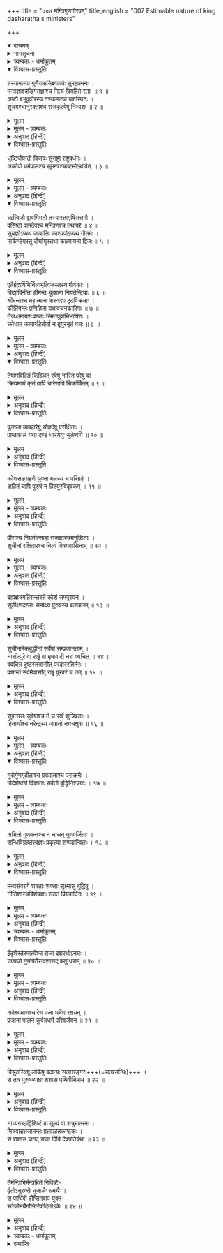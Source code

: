 +++
title = "००७ मन्त्रिगुणगौरवम्"
title_english = "007 Estimable nature of king dasharatha s ministers"

+++
<details open><summary>वाचनम्</summary>
<div caption="श्रीराम-हरिसीताराममूर्ति-घनपाठिभ्यां वचनम्" class="audioEmbed" src="https://archive.org/download/Ramayana-recitation-Sriram-harisItArAmamUrti-Ghanapaati-v2/Kanda_1/Kanda_1_BK-007-Mantriguna_Gouravam.mp3"></div>
</details>

<details><summary>भागसूचना</summary>

7. राजमन्त्रियोंके गुण और नीतिका वर्णन
</details>

<details><summary>त्र्यम्बकः - धर्माकूतम्</summary>

तेषां गुणाः सप्तमे सर्गे -
</details>

<details open><summary>विश्वास-प्रस्तुतिः</summary>

तस्यामात्या गुणैरासन्निक्ष्वाकोः सुमहात्मनः ।  
मन्त्रज्ञाश्चेङ्गितज्ञाश्च नित्यं प्रियहिते रताः ॥ १ ॥  
अष्टौ बभूवुर्वीरस्य तस्यामात्या यशस्विनः ।  
शुचयश्चानुरक्ताश्च राजकृत्येषु नित्यशः ॥ २ ॥
</details>

<details><summary>मूलम्</summary>

तस्यामात्या गुणैरासन्निक्ष्वाकोः सुमहात्मनः ।  
मन्त्रज्ञाश्चेङ्गितज्ञाश्च नित्यं प्रियहिते रताः ॥ १ ॥  
अष्टौ बभूवुर्वीरस्य तस्यामात्या यशस्विनः ।  
शुचयश्चानुरक्ताश्च राजकृत्येषु नित्यशः ॥ २ ॥
</details>

<details><summary>मूलम् - त्र्यम्बकः</summary>

तस्यामात्या गुणैर् आसन्नैक्ष्वाकस्य महात्मनः ।  
मन्त्रज्ञाश् चेङ्गितज्ञाश् च नित्यं प्रिय-हिते रताः ॥

अष्टौ बभूवुर् वीरस्य महामात्या यशस्विनः ।  
शुचयश् चानुरक्ताश् च राज-कृत्येषु नित्यशः ॥
</details>

<details><summary>अनुवाद (हिन्दी)</summary>

इक्ष्वाकुवंशी वीर महामना महाराज दशरथके मन्त्रिजनोचित गुणोंसे सम्पन्न आठ मन्त्री थे, जो मन्त्रके तत्त्वको जाननेवाले और बाहरी चेष्टा देखकर ही मनके भावको समझ लेनेवाले थे । वे सदा ही राजाके प्रिय एवं हितमें लगे रहते थे । इसीलिये उनका यश बहुत फैला हुआ था । वे सभी शुद्ध आचार-विचारसे युक्त थे और राजकीय कार्योंमें निरन्तर संलग्न रहते थे ॥ १-२ ॥
</details>

<details open><summary>विश्वास-प्रस्तुतिः</summary>

धृष्टिर्जयन्तो विजयः सुराष्ट्रो राष्ट्रवर्धनः ।  
अकोपो धर्मपालश्च सुमन्त्रश्चाष्टमोऽर्थवित् ॥ ३ ॥
</details>

<details><summary>मूलम्</summary>

धृष्टिर्जयन्तो विजयः सुराष्ट्रो राष्ट्रवर्धनः ।  
अकोपो धर्मपालश्च सुमन्त्रश्चाष्टमोऽर्थवित् ॥ ३ ॥
</details>

<details><summary>मूलम् - त्र्यम्बकः</summary>

धृष्टिर् जयन्तो विजयः सिद्धार्थो ह्य् अर्थ-साधकः ।  
अशोको मन्त्र-पालश् च सुमन्त्रश् चाष्टमो ऽभवत् ॥
</details>

<details><summary>अनुवाद (हिन्दी)</summary>

उनके नाम इस प्रकार हैं—धृष्टि, जयन्त, विजय, सुराष्ट्र, राष्ट्रवर्धन, अकोप, धर्मपाल और आठवें सुमन्त्र, जो अर्थशास्त्रके ज्ञाता थे ॥ ३ ॥
</details>

<details open><summary>विश्वास-प्रस्तुतिः</summary>

ऋत्विजौ द्वावभिमतौ तस्यास्तामृषिसत्तमौ ।  
वसिष्ठो वामदेवश्च मन्त्रिणश्च तथापरे ॥ ४ ॥  
सुयज्ञोऽप्यथ जाबालिः काश्यपोऽप्यथ गौतमः ।  
मार्कण्डेयस्तु दीर्घायुस्तथा कात्यायनो द्विजः ॥ ५ ॥
</details>

<details><summary>मूलम्</summary>

ऋत्विजौ द्वावभिमतौ तस्यास्तामृषिसत्तमौ ।  
वसिष्ठो वामदेवश्च मन्त्रिणश्च तथापरे ॥ ४ ॥  
सुयज्ञोऽप्यथ जाबालिः काश्यपोऽप्यथ गौतमः ।  
मार्कण्डेयस्तु दीर्घायुस्तथा कात्यायनो द्विजः ॥ ५ ॥
</details>

<details><summary>अनुवाद (हिन्दी)</summary>

ऋषियोंमें श्रेष्ठतम वसिष्ठ और वामदेव—ये दो महर्षि राजाके माननीय ऋत्विज् (पुरोहित) थे । इनके सिवा सुयज्ञ, जाबालि, काश्यप, गौतम, दीर्घायु मार्कण्डेय और विप्रवर कात्यायन भी महाराजके मन्त्री थे ॥ ४-५ ॥
</details>

<details open><summary>विश्वास-प्रस्तुतिः</summary>

एतैर्ब्रह्मर्षिभिर्नित्यमृत्विजस्तस्य पौर्वकाः ।  
विद्याविनीता ह्रीमन्तः कुशला नियतेन्द्रियाः ॥ ६ ॥  
श्रीमन्तश्च महात्मानः शस्त्रज्ञा दृढविक्रमाः ।  
कीर्तिमन्तः प्रणिहिता यथावचनकारिणः ॥ ७ ॥  
तेजःक्षमायशःप्राप्ताः स्मितपूर्वाभिभाषिणः ।  
क्रोधात् कामार्थहेतोर्वा न ब्रूयुरनृतं वचः ॥ ८ ॥
</details>

<details><summary>मूलम्</summary>

एतैर्ब्रह्मर्षिभिर्नित्यमृत्विजस्तस्य पौर्वकाः ।  
विद्याविनीता ह्रीमन्तः कुशला नियतेन्द्रियाः ॥ ६ ॥  
श्रीमन्तश्च महात्मानः शस्त्रज्ञा दृढविक्रमाः ।  
कीर्तिमन्तः प्रणिहिता यथावचनकारिणः ॥ ७ ॥  
तेजःक्षमायशःप्राप्ताः स्मितपूर्वाभिभाषिणः ।  
क्रोधात् कामार्थहेतोर्वा न ब्रूयुरनृतं वचः ॥ ८ ॥
</details>

<details><summary>मूलम् - त्र्यम्बकः</summary>

विद्या-विनीता ह्रीमन्तः कुशला नियतेन्द्रियाः ।  
परस्परानुरक्ताश् च नीति-मन्तो बहु-श्रुताः ॥
</details>

<details><summary>अनुवाद (हिन्दी)</summary>

इन ब्रह्मर्षियोंके साथ राजाके पूर्वपरम्परागत ऋत्विज् भी सदा मन्त्रीका कार्य करते थे । वे सब-के-सब विद्वान् होनेके कारण विनयशील, सलज्ज, कार्यकुशल, जितेन्द्रिय, श्रीसम्पन्न, महात्मा, शस्त्रविद्याके ज्ञाता, सुदृढ़ पराक्रमी, यशस्वी, समस्त राजकार्योंमें सावधान, राजाकी आज्ञाके अनुसार कार्य करनेवाले, तेजस्वी, क्षमाशील, कीर्तिमान् तथा मुसकराकर बात करनेवाले थे । वे कभी काम, क्रोध या स्वार्थके वशीभूत होकर झूठ नहीं बोलते थे ॥ ६—८ ॥
</details>

<details open><summary>विश्वास-प्रस्तुतिः</summary>

तेषामविदितं किञ्चित् स्वेषु नास्ति परेषु वा ।  
क्रियमाणं कृतं वापि चारेणापि चिकीर्षितम् ॥ ९ ॥
</details>

<details><summary>मूलम्</summary>

तेषामविदितं किञ्चित् स्वेषु नास्ति परेषु वा ।  
क्रियमाणं कृतं वापि चारेणापि चिकीर्षितम् ॥ ९ ॥
</details>

<details><summary>अनुवाद (हिन्दी)</summary>

अपने या शत्रुपक्षके राजाओंकी कोई भी बात उनसे छिपी नहीं रहती थी । दूसरे राजा क्या करते हैं, क्या कर चुके हैं और क्या करना चाहते हैं—ये सभी बातें गुप्तचरोंद्वारा उन्हें मालूम रहती थीं ॥ ९ ॥
</details>

<details open><summary>विश्वास-प्रस्तुतिः</summary>

कुशला व्यवहारेषु सौहृदेषु परीक्षिताः ।  
प्राप्तकालं यथा दण्डं धारयेयुः सुतेष्वपि ॥ १० ॥
</details>

<details><summary>मूलम्</summary>

कुशला व्यवहारेषु सौहृदेषु परीक्षिताः ।  
प्राप्तकालं यथा दण्डं धारयेयुः सुतेष्वपि ॥ १० ॥
</details>

<details><summary>अनुवाद (हिन्दी)</summary>

वे सभी व्यवहारकुशल थे । उनके सौहार्दकी अनेक अवसरोंपर परीक्षा ली जा चुकी थी । वे मौका पड़नेपर अपने पुत्रको भी उचित दण्ड देनेमें भी नहीं हिचकते थे ॥ १० ॥
</details>

<details open><summary>विश्वास-प्रस्तुतिः</summary>

कोशसङ्ग्रहणे युक्ता बलस्य च परिग्रहे ।  
अहितं चापि पुरुषं न हिंस्युरविदूषकम् ॥ ११ ॥
</details>

<details><summary>मूलम्</summary>

कोशसङ्ग्रहणे युक्ता बलस्य च परिग्रहे ।  
अहितं चापि पुरुषं न हिंस्युरविदूषकम् ॥ ११ ॥
</details>

<details><summary>मूलम् - त्र्यम्बकः</summary>

कोश-संग्रहणे युक्ता बलस्य च परिग्रहे ।  
अहितं चापि पुरुषं न विहिंस्युर् अदूषकम् ॥
</details>

<details><summary>अनुवाद (हिन्दी)</summary>

कोषके संचय तथा चतुरंगिणी सेनाके संग्रहमें सदा लगे रहते थे । शत्रुने भी यदि अपराध न किया हो तो वे उसकी हिंसा नहीं करते थे ॥ ११ ॥
</details>

<details open><summary>विश्वास-प्रस्तुतिः</summary>

वीराश्च नियतोत्साहा राजशास्त्रमनुष्ठिताः ।  
शुचीनां रक्षितारश्च नित्यं विषयवासिनाम् ॥ १२ ॥
</details>

<details><summary>मूलम्</summary>

वीराश्च नियतोत्साहा राजशास्त्रमनुष्ठिताः ।  
शुचीनां रक्षितारश्च नित्यं विषयवासिनाम् ॥ १२ ॥
</details>

<details><summary>मूलम् - त्र्यम्बकः</summary>

वीराश् च नियतोत्साहा राज-शास्त्रम् अनुव्रताः ।  
शुचीनां रक्षितारश् च नित्यं विषय-वासिनाम् ॥
</details>

<details><summary>अनुवाद (हिन्दी)</summary>

उन सबमें सदा शौर्य एवं उत्साह भरा रहता था । वे राजनीतिके अनुसार कार्य करते तथा अपने राज्यके भीतर रहनेवाले सत्पुरुषोंकी सदा रक्षा करते थे ॥ १२ ॥
</details>

<details open><summary>विश्वास-प्रस्तुतिः</summary>

ब्रह्मक्षत्रमहिंसन्तस्ते कोशं समपूरयन् ।  
सुतीक्ष्णदण्डाः सम्प्रेक्ष्य पुरुषस्य बलाबलम् ॥ १३ ॥
</details>

<details><summary>मूलम्</summary>

ब्रह्मक्षत्रमहिंसन्तस्ते कोशं समपूरयन् ।  
सुतीक्ष्णदण्डाः सम्प्रेक्ष्य पुरुषस्य बलाबलम् ॥ १३ ॥
</details>

<details><summary>अनुवाद (हिन्दी)</summary>

ब्राह्मणों और क्षत्रियोंको कष्ट न पहुँचाकर न्यायोचित धनसे राजाका खजाना भरते थे । वे अपराधी पुरुषके बलाबलको देखकर उसके प्रति तीक्ष्ण अथवा मृदु दण्डका प्रयोग करते थे ॥ १३ ॥
</details>

<details open><summary>विश्वास-प्रस्तुतिः</summary>

शुचीनामेकबुद्धीनां सर्वेषां सम्प्रजानताम् ।  
नासीत्पुरे वा राष्ट्रे वा मृषावादी नरः क्वचित् ॥ १४ ॥  
क्वचिन्न दुष्टस्तत्रासीत् परदाररतिर्नरः ।  
प्रशान्तं सर्वमेवासीद् राष्ट्रं पुरवरं च तत् ॥ १५ ॥
</details>

<details><summary>मूलम्</summary>

शुचीनामेकबुद्धीनां सर्वेषां सम्प्रजानताम् ।  
नासीत्पुरे वा राष्ट्रे वा मृषावादी नरः क्वचित् ॥ १४ ॥  
क्वचिन्न दुष्टस्तत्रासीत् परदाररतिर्नरः ।  
प्रशान्तं सर्वमेवासीद् राष्ट्रं पुरवरं च तत् ॥ १५ ॥
</details>

<details><summary>अनुवाद (हिन्दी)</summary>

उन सबके भाव शुद्ध और विचार एक थे । उनकी जानकारीमें अयोध्यापुरी अथवा कोसलराज्यके भीतर कहीं एक भी मनुष्य ऐसा नहीं था, जो मिथ्यावादी, दुष्ट और परस्त्रीलम्पट हो । सम्पूर्ण राष्ट्र और नगरमें पूर्ण शान्ति छायी रहती थी ॥ १४-१५ ॥
</details>

<details open><summary>विश्वास-प्रस्तुतिः</summary>

सुवाससः सुवेषाश्च ते च सर्वे शुचिव्रताः ।  
हितार्थाश्च नरेन्द्रस्य जाग्रतो नयचक्षुषा ॥ १६ ॥
</details>

<details><summary>मूलम्</summary>

सुवाससः सुवेषाश्च ते च सर्वे शुचिव्रताः ।  
हितार्थाश्च नरेन्द्रस्य जाग्रतो नयचक्षुषा ॥ १६ ॥
</details>

<details><summary>मूलम् - त्र्यम्बकः</summary>

सुवाससः सुवेषाश् च ते च सर्वे सुशीलिनः ।  
हितार्थं च नरेन्द्रस्य जाग्रतो नय-चक्षुषा ॥
</details>

<details><summary>अनुवाद (हिन्दी)</summary>

उन मन्त्रियोंके वस्त्र और वेष स्वच्छ एवं सुन्दर होते थे । वे उत्तम व्रतका पालन करनेवाले तथा राजाके हितैषी थे । नीतिरूपी नेत्रोंसे देखते हुए सदा सजग रहते थे ॥
</details>

<details open><summary>विश्वास-प्रस्तुतिः</summary>

गुरोर्गुणगृहीताश्च प्रख्याताश्च पराक्रमैः ।  
विदेशेष्वपि विज्ञाताः सर्वतो बुद्धिनिश्चयाः ॥ १७ ॥
</details>

<details><summary>मूलम्</summary>

गुरोर्गुणगृहीताश्च प्रख्याताश्च पराक्रमैः ।  
विदेशेष्वपि विज्ञाताः सर्वतो बुद्धिनिश्चयाः ॥ १७ ॥
</details>

<details><summary>मूलम् - त्र्यम्बकः</summary>

गुरौ गुण-गृहीताश् च प्रख्याताश् च पराक्रमे ।  
विदेशेष्व् अपि विख्याताः सर्वतो बुद्धि-निश्चयात् ॥
</details>

<details><summary>अनुवाद (हिन्दी)</summary>

अपने गुणोंके कारण वे सभी मन्त्री गुरुतुल्य समादरणीय राजाके अनुग्रहपात्र थे । अपने पराक्रमोंके कारण उनकी सर्वत्र ख्याति थी । विदेशोंमें भी सब लोग उन्हें जानते थे । वे सभी बातोंमें बुद्धिद्वारा भलीभाँति विचार करके किसी निश्चयपर पहुँचते थे ॥ १७ ॥
</details>

<details open><summary>विश्वास-प्रस्तुतिः</summary>

अभितो गुणवन्तश्च न चासन् गुणवर्जिताः ।  
सन्धिविग्रहतत्त्वज्ञाः प्रकृत्या सम्पदान्विताः ॥ १८ ॥
</details>

<details><summary>मूलम्</summary>

अभितो गुणवन्तश्च न चासन् गुणवर्जिताः ।  
सन्धिविग्रहतत्त्वज्ञाः प्रकृत्या सम्पदान्विताः ॥ १८ ॥
</details>

<details><summary>अनुवाद (हिन्दी)</summary>

समस्त देशों और कालोंमें वे गुणवान् ही सिद्ध होते थे, गुणहीन नहीं । संधि और विग्रहके उपयोग और अवसरका उन्हें अच्छी तरह ज्ञान था । वे स्वभावसे ही सम्पत्तिशाली (दैवी सम्पत्तिसे युक्त) थे ॥ १८ ॥
</details>

<details open><summary>विश्वास-प्रस्तुतिः</summary>

मन्त्रसंवरणे शक्ताः शक्ताः सूक्ष्मासु बुद्धिषु ।  
नीतिशास्त्रविशेषज्ञाः सततं प्रियवादिनः ॥ १९ ॥
</details>

<details><summary>मूलम्</summary>

मन्त्रसंवरणे शक्ताः शक्ताः सूक्ष्मासु बुद्धिषु ।  
नीतिशास्त्रविशेषज्ञाः सततं प्रियवादिनः ॥ १९ ॥
</details>

<details><summary>मूलम् - त्र्यम्बकः</summary>

संधि-विग्रह-तत्त्वज्ञाः प्रकृत्या संपदान्विताः ।  
मन्त्र-संवरणे युक्ताः शक्ताः सूक्ष्मासु बुद्धिषु ॥  
नीति-शास्त्र-विशेषज्ञाः सततं प्रिय-वादिनः ॥
</details>

<details><summary>अनुवाद (हिन्दी)</summary>

उनमें राजकीय मन्त्रणाको गुप्त रखनेकी पूर्ण शक्ति थी । वे सूक्ष्मविषयका विचार करनेमें कुशल थे । नीतिशास्त्रमें उनकी विशेष जानकारी थी तथा वे सदा ही प्रिय लगनेवाली बात बोलते थे ॥ १९ ॥
</details>

<details><summary>त्र्यम्बकः - धर्माकूतम्</summary>

एतेन राज्ञा सद्-गुण-विशिष्टा अष्टौ मन्त्रिणः संगृह्या इति सूचितम् । तथा च मनुः - 

> मौलाञ् शास्त्र-विदः शूराल् लब्ध-लक्षान् कुलागतान् ।  
सचिवान् सप्त वाष्टौ वा प्रकुर्वीत परीक्षितान् ॥  

> मन्त्रिणो यस्य कुलजा असंहार्याः सहोषिताः ।  
नृपतेर् मतिदाः सन्ति संबंध-ज्ञान-कोविदाः ॥  

> अनागत-विधातारः काल-ज्ञान-विशारदाः ।  
अतिक्रान्तम् अशोचन्तः स राज्य-फलम् अश्नुते ॥  

> सम-दुःख-सुखा यस्य सहायाः प्रिय-कारिणः ।  
अर्थ-चिन्ता-पराः सभ्याः स राज्य-फलम् अश्नुते ॥  

इति ॥
</details>

<details open><summary>विश्वास-प्रस्तुतिः</summary>

ईदृशैस्तैरमात्यैश्च राजा दशरथोऽनघः ।  
उपपन्नो गुणोपेतैरन्वशासद् वसुन्धराम् ॥ २० ॥
</details>

<details><summary>मूलम्</summary>

ईदृशैस्तैरमात्यैश्च राजा दशरथोऽनघः ।  
उपपन्नो गुणोपेतैरन्वशासद् वसुन्धराम् ॥ २० ॥
</details>

<details><summary>मूलम् - त्र्यम्बकः</summary>

ईदृशैस् तैर् अमात्यैस् तु राजा दशरथो ऽनघः ।  
उपपन्नो गुणोपेतैर् अन्व् अशासद् वसुंधराम् ॥
</details>

<details><summary>अनुवाद (हिन्दी)</summary>

ऐसे गुणवान् मन्त्रियोंके साथ रहकर निष्पाप राजा दशरथ उस भूमण्डलका शासन करते थे ॥ २० ॥
</details>

<details open><summary>विश्वास-प्रस्तुतिः</summary>

अवेक्ष्यमाणश्चारेण प्रजा धर्मेण रक्षयन् ।  
प्रजानां पालनं कुर्वन्नधर्मं परिवर्जयन् ॥ २१ ॥
</details>

<details><summary>मूलम्</summary>

अवेक्ष्यमाणश्चारेण प्रजा धर्मेण रक्षयन् ।  
प्रजानां पालनं कुर्वन्नधर्मं परिवर्जयन् ॥ २१ ॥
</details>

<details><summary>मूलम् - त्र्यम्बकः</summary>

अवेक्षमाणश् चारेण प्रजा धर्मेण रञ्जयन् ।  
विश्रुत-स्त्रिषु लोकेषु वदान्यः सत्य-संगरः ॥
</details>

<details><summary>अनुवाद (हिन्दी)</summary>

वे गुप्तचरोंके द्वारा अपने और शत्रु-राज्यके वृत्तान्तोंपर दृष्टि रखते थे, प्रजाका धर्मपूर्वक पालन करते थे तथा प्रजापालन करते हुए अधर्मसे दूर ही रहते थे ॥ २१ ॥
</details>

<details open><summary>विश्वास-प्रस्तुतिः</summary>

विश्रुतस्त्रिषु लोकेषु वदान्यः सत्यसङ्गरः+++(=सत्यसन्धिः)+++ ।  
स तत्र पुरुषव्याघ्रः शशास पृथिवीमिमाम् ॥ २२ ॥
</details>

<details><summary>मूलम्</summary>

विश्रुतस्त्रिषु लोकेषु वदान्यः सत्यसङ्गरः ।  
स तत्र पुरुषव्याघ्रः शशास पृथिवीमिमाम् ॥ २२ ॥
</details>

<details><summary>अनुवाद (हिन्दी)</summary>

उनकी तीनों लोकोंमें प्रसिद्धि थी । वे उदार और सत्यप्रतिज्ञ थे । पुरुषसिंह राजा दशरथ अयोध्यामें ही रहकर इस पृथ्वीका शासन करते थे ॥ २२ ॥
</details>

<details open><summary>विश्वास-प्रस्तुतिः</summary>

नाध्यगच्छद्विशिष्टं वा तुल्यं वा शत्रुमात्मनः ।  
मित्रवान्नतसामन्तः प्रतापहतकण्टकः ।  
स शशास जगद् राजा दिवि देवपतिर्यथा ॥ २३ ॥
</details>

<details><summary>मूलम्</summary>

नाध्यगच्छद्विशिष्टं वा तुल्यं वा शत्रुमात्मनः ।  
मित्रवान्नतसामन्तः प्रतापहतकण्टकः ।  
स शशास जगद् राजा दिवि देवपतिर्यथा ॥ २३ ॥
</details>

<details><summary>अनुवाद (हिन्दी)</summary>

उन्हें कभी अपनेसे बड़ा अथवा अपने समान भी कोई शत्रु नहीं मिला । उनके मित्रोंकी संख्या बहुत थी । सभी सामन्त उनके चरणोंमें मस्तक झुकाते थे । उनके प्रतापसे राज्यके सारे कण्टक (शत्रु एवं चोर आदि) नष्ट हो गये थे । जैसे देवराज इन्द्र स्वर्गमें रहकर तीनों लोकोंका पालन करते हैं, उसी प्रकार राजा दशरथ अयोध्यामें रहकर सम्पूर्ण जगत् का शासन करते थे ॥ २३ ॥
</details>

<details open><summary>विश्वास-प्रस्तुतिः</summary>

तैर्मन्त्रिभिर्मन्त्रहिते निविष्टै-  
र्वृतोऽनुरक्तैः कुशलैः समर्थैः ।  
स पार्थिवो दीप्तिमवाप युक्त-  
स्तेजोमयैर्गोभिरिवोदितोऽर्कः ॥ २४ ॥
</details>

<details><summary>मूलम्</summary>

तैर्मन्त्रिभिर्मन्त्रहिते निविष्टै-  
र्वृतोऽनुरक्तैः कुशलैः समर्थैः ।  
स पार्थिवो दीप्तिमवाप युक्त-  
स्तेजोमयैर्गोभिरिवोदितोऽर्कः ॥ २४ ॥
</details>

<details><summary>अनुवाद (हिन्दी)</summary>

उनके मन्त्री मन्त्रणाको गुप्त रखने तथा राज्यके हित-साधनमें संलग्न रहते थे । वे राजाके प्रति अनुरक्त, कार्यकुशल और शक्तिशाली थे । जैसे सूर्य अपनी तेजोमयी किरणोंके साथ उदित होकर प्रकाशित होते हैं, उसी प्रकार राजा दशरथ उन तेजस्वी मन्त्रियोंसे घिरे रहकर बड़ी शोभा पाते थे ॥ २४ ॥
</details>

<details><summary>त्र्यम्बकः - धर्माकूतम्</summary>

अनेन 

> स्वयं समर्थो ऽपि राजा सर्व-लक्षणान्वितैः पुरोहित-अमात्यैर् अन्वित एव राज्य-पालनं कुर्यात् । 

इति धर्मः सूचितः । तथा च मनुः - 

> अपि यत् सुकरं कर्म तद् अप्य् एकेन दुष्करम् ।  
विशेषतो ऽसहायेन किम् उ राज्यं महोदयम् ॥  

> नित्यं तस्मिन् समाश्वस्तः सर्व-कार्याणि निक्षिपेत् ।  
तेन सार्धं विनिश्चित्य ततः कर्म समारभेत् ॥  

इति । तस्मिन् मन्त्रिणि याज्ञवल्क्यो ऽपि -

> सद्-मन्त्रिणः प्रकुर्वीत राज्ञो मौलान् स्थिराञ् शुचीन् ।
तैः सार्धं चिन्तयेद् राजा विप्रेणाथ ततः स्वयम् ॥  

इति । तथा च कामान्दकीये - 

> इति स्म राज्यं सकलं समीरितं परा प्रतिष्ठास्य धनं सुसाधनम् ।  
गृहीतम् एतद्-विपुलेन मन्त्रिणा त्रिवर्गनिष्पत्तिम् उपैति शाश्वतीम् ॥ 

> राज्य-भारावसन्नानां राज्ञां किल पदे पदे ।  
स्थिरवृत्ताः कुलामात्याः स्वैरं विश्रान्तिभूमयः ॥ 

इति । एतादृशस्य राज्ञो दशरथस्य सर्व-धर्मानुष्ठान-कर्तुः सुतोदयप्रयुक्तो धर्मो नासीत् । पुत्रोत्पत्तेश् च ऋणनिवर्तकत्वं नरकोद्धारकत्वम् उत्तमलोकप्रापकत्वं वंशाभिवृद्धिकरत्वं च श्रुताव् उक्तम् । ऋणनिवर्तकत्वे तावत् - 

> जायमानो वै ब्राह्मणस्त्रिभिर् ऋणवा जायते, ब्रह्मचर्येण ऋषिभ्यो यज्ञेन देवेभ्यः प्रजया पितृभ्य एष वा अनृणो यः पुत्री । 

इति । नरकोद्धारकत्वे च "पुन्-नाम्नो नरकात्रायत इति पुत्रः" इति । उत्तम-लोक-प्रापकत्वे च "नापुत्रस्य लोको ऽस्ति" इति । वंशाभिवृद्धिकरत्वे च "प्रजातन्तुं मा व्यवच्छेत्सीः" इति । बोधायनो ऽपि - 

> पुत्रेण लोकाञ् जयति पौत्रेणानन्त्यम् अश्नुते ।  
अथ पुत्रस्य पौत्रेण नाकम् एवाधिरोहति ॥  

इति ।

सप्तावरान् सप्त पूर्वान् षड्-अन्यान् आत्म-सप्तमान् । सत्पुत्रम् अधिगच्छानस् तारयत्य् एनसो भयात् । तस्मात् प्रजा-संतानम् उत्पाद्य फलम् अवाप्नोति । तस्माद् यत्नवान् प्रजाम् उत्पादयेद् आत्मनः फल-लाभाय । तस्मात् पुत्रं चोत्पाद्य् आत्मानम् एवोत्पादयति इति विज्ञायते 'आत्मा वै पुत्र-नामासि' इति । एवं द्वितीय आत्मा जीवता द्रष्टव्यो यः पुत्रम् उत्पादयति स यथा भवति' इति । तथा च आदिपर्वणि कुन्तीं प्रति पाण्डुवचनम् -

> अप्रजस्य महाभागे न द्वारं प्रतिचक्षते ।  
देहनाशे ध्रुवो नाशः पितॄणाम् एव निश्चयः । 

> ऋणैश् चतुर्भिः संयुक्ता जायन्ते मानवा भुवि ।  
पितृ-देवर्षि-मनुज-देवैः शतसहस्रशः ॥  

> एतानि तु यथाकालं यो न बुध्यति मानवः ।  
न तस्य लोकाः सन्त्य् इह धर्मवत्सु प्रतिष्ठिताः ॥ 

> यज्ञैस् तु देवान् प्रीणाति स्वाध्यायैस् तपसा मुनीन् ।  
पुत्रैः श्राद्धैः पितॄंश् चैव आनृशंस्येन मानवान् ॥ 

> अपत्यं नाम लोकेषु प्रतिष्ठा धर्मसंहिता ।  
इति कुन्ति विदुः प्राज्ञाः शाश्वतं धर्मम् आस्थिताः ॥  

> इष्टं दत्तं तपस् तप्तं नियमाश् च स्वनुष्ठिताः ।  
सर्वम् एवानपत्यस्य न पावनम् इहोच्यते ॥ 

भारते आदि-पर्वणि आस्तिक्ये -

> 'एतस्मिन्न् एव काले तु जरत्कारुर् महातपाः ।  
चचार पृथिवीं कृत्स्नां यत्र सायंगृहो मुनिः ॥ 

> चरन् दीप्त्या महातेजा दुश्चराम् अकृतात्मभिः ।  
तीर्थेष्व् आप्लवनं कुर्वन् पुण्येषु विचचार ह ॥ 

> वायुभक्षो निराहारः शुष्यन्न् अहरहर् मुनिः ।  
स ददर्श पितॄन् गर्ते लम्बमानान् अधोमुखान् ॥ 

> एक-तन्त्वावशिष्टं वै वीरण-स्तम्बम् आश्रितान् ।  
तं च तन्तुं शनैर् आखुम् आददानं बिलाश्रयम् ॥ 

> निराहारान् कृशान् दीनान् गर्तस्थांस्त्राणम् इच्छतः ।  
उपश्रुत्य स तान् दीनान् दीनरूपो ऽभ्यभाषत ॥ 

> के भवन्तो ऽवलम्बन्ते वीरणस्तम्बम् आश्रिताः ।  
कृच्छ्राम् आपदम् आपन्नाः प्रियं किं करवाणि वः ॥ 

> तपसो ऽस्य चतुर्थेन तृतीयेनापि वा पुनः ।  
अर्धेन वापि निस्तर्तुम् आपदं ब्रूत मा चिरम् ॥ 

> अथ वापि समग्रेण तरन्तु तपसा मम ।  
पितरः - वृद्धो भवान् ब्रह्मचारी यो नस्त्रातुम् इहेच्छति ॥ 

> न तु विप्राग्र्य तपसा शक्यम् एतद् व्यपोहितुम् ।  
अस्ति नस् तात तपसः फलं प्रवदतां वर ॥ 

> संतान-प्रक्षयात् तस्मिन् पतामो निरये ऽशुचौ ।  
संतानः परमो धर्म एवम् आहुर् मनीषिणः ॥ 

> यायावरा नाम वयम् ऋषयः संशित-व्रताः ।  
लोकात् पुण्याद् इह भ्रष्टाः संतानप्रक्षयाद् विभो ।  
प्रनष्टं नस् तपः पुण्यं न हि नस् तन्तुर् अस्ति वै ।  
जरत्कारुर् इति ख्यातो वेद-वेदाङ्ग-पारगः ॥ 

> नियतात्मा महात्मा च सुव्रतः सुमहातपाः ।  
तेन स्म तपसो लोभात् कृच्छ्रम् आपादिता वयम् ॥  

> न तस्य भार्या पुत्रो वा बान्धवो वास्ति कश्चन । 
तस्माल् लम्बामहे गर्ते नष्टसंज्ञा ह्य् अनाथवत् । 
यांस् तु पश्यसि नो ब्रह्मन् वीरणस्तम्बम् आश्रितान् ॥ 

> सो ऽद्यास्माकं कुले तन्तुर् आसीत् स कुलवर्धनः ।  
यानि पश्यसि वै ब्रह्मन् मूलानीमानि वीरुधः ॥ 

> एते नस् तन्तवस् तात कालेन परिभक्षिताः ।  
यतस् त्वं पश्यसि ब्रह्मन् मूलम् अस्यार्धभक्षितम् ॥ 

> तत्र लम्बामहे सर्वे सो ऽप्य् एकस् तपसि स्थितः ।  
यम् आखुं पश्यसि ब्रह्मन् काल एष महाबलः ॥ 

> स तं तपोरतं मन्दं दशनैः क्षिपते तुदन् ।  
जरत्कारुं तपोलुब्धं मन्दात्मानम् अचेतसम् ॥ 

> छिन्न-मूलान् परिभ्रष्टान् कालोपहत-चेतसः ।  
नरकस्थान् प्रपश्यास्मान् यथा दुष्कृतिनस् तथा ।  
अस्मासु पतितेष्व् अत्र सह पूर्वैः सहान्वयैः ।  
छिन्नः कालेन सो ऽप्य् अत्र गन्ता वै नरकं ततः ॥ 

> तपो वाप्य् अथ वा यज्ञो यच् चान्यत् पावनं महत् ।  
तत् सर्वं न समं तात संतत्येति सतां मतम् ॥ 

> एतच् छ्रुत्वा जरत्कारुर् दुःख-शोक-परायणः ।  
उवाच स्वान् पितॄन् दुःखाद् बाष्पसंदिग्धया गिरा ॥ 

> अहम् एव जरत् कारुः किल्बिषी भवतां सुतः ।  
एवं दृष्ट्वा तु भवतः शकुन्तान् इव लम्बतः ॥ 

> मया निवर्तिता बुद्धिर् ब्रह्मचर्यात् पितामहाः ।  
करिष्ये वः प्रियं कामं निवेक्ष्ये नात्र संशयः ॥ 

हरिवंशे ऽपि सुपुत्रकामां रुक्मिणीं कृष्णो निजगाद -

> पुत्रेण लेभिरे लोकान् सतां कामदुहो हि मे ॥ 

> नरकं पुद् इति ख्यातं दुःखं च विबुधा विदुः ।  
पुतस्त्राणात् ततः पुत्रम् इहेच्छन्ति परत्र च ॥ 
तेजो-मयैर् गोभिर् इवोदितो ऽर्कः ॥ 
अनन्ताः पुत्रिणो लोकाः पुरुषस्य प्रिये शुभाः ।  
पतिर् जायां प्रविशति गर्भो भूत्वा स मातरम् ॥ 

> तस्यां पुनर्नवो भूत्वा दशमे मासि जायते ।  
पुत्रवन्तं बिभेतीन्द्रः किं नु तेनाजितं भवेत् ॥ 

> नापुत्री विन्दते लोकान् कुपुत्राद् वन्ध्यता वरा ।  
कुपुत्रो नरको यस्मात् सुपुत्रः स्वर्ग एव हि ॥ 

> तस्माद् विनीतं यत् पुत्रं श्रुतवन्तं दयापरम् ।  
विद्या च विनयो यस्मात् तस्मात् पुत्रं सुधार्मिकम् ॥ 

> इच्छेत् पुत्रं पुत्रकामः पुरुषो यत्नवान् बुधः । 

इति । 
</details>

<details><summary>समाप्तिः</summary>

इत्यार्षे श्रीमद्रामायणे वाल्मीकीये आदिकाव्ये बालकाण्डे सप्तमः सर्गः ॥ ७ ॥  
इस प्रकार श्रीवाल्मीकिनिर्मित आर्षरामायण आदिकाव्यके बालकाण्डमें सातवाँ सर्ग पूरा हुआ ॥ ७ ॥
</details>

